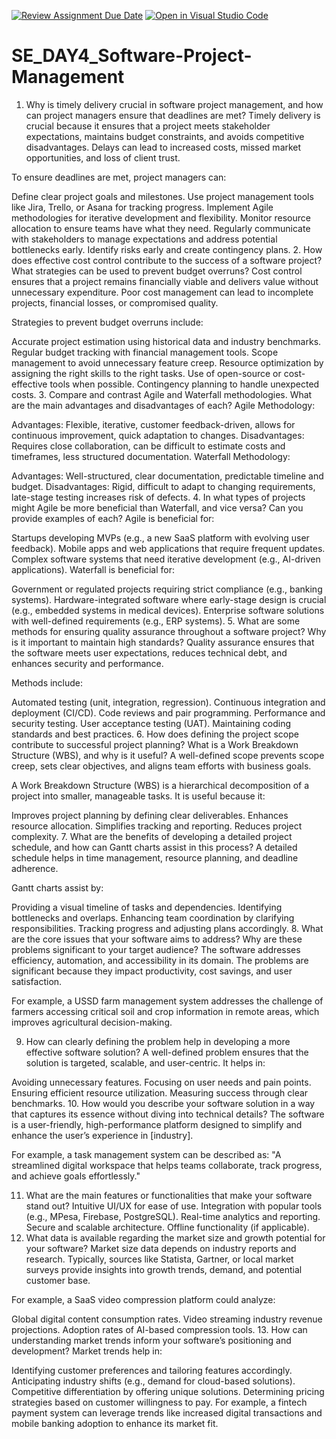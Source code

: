 [![Review Assignment Due Date](https://classroom.github.com/assets/deadline-readme-button-22041afd0340ce965d47ae6ef1cefeee28c7c493a6346c4f15d667ab976d596c.svg)](https://classroom.github.com/a/9pw6JKcu)
[![Open in Visual Studio Code](https://classroom.github.com/assets/open-in-vscode-2e0aaae1b6195c2367325f4f02e2d04e9abb55f0b24a779b69b11b9e10269abc.svg)](https://classroom.github.com/online_ide?assignment_repo_id=18403758&assignment_repo_type=AssignmentRepo)
# SE_DAY4_Software-Project-Management
1. Why is timely delivery crucial in software project management, and how can project managers ensure that deadlines are met?
Timely delivery is crucial because it ensures that a project meets stakeholder expectations, maintains budget constraints, and avoids competitive disadvantages. Delays can lead to increased costs, missed market opportunities, and loss of client trust.

To ensure deadlines are met, project managers can:

Define clear project goals and milestones.
Use project management tools like Jira, Trello, or Asana for tracking progress.
Implement Agile methodologies for iterative development and flexibility.
Monitor resource allocation to ensure teams have what they need.
Regularly communicate with stakeholders to manage expectations and address potential bottlenecks early.
Identify risks early and create contingency plans.
2. How does effective cost control contribute to the success of a software project? What strategies can be used to prevent budget overruns?
Cost control ensures that a project remains financially viable and delivers value without unnecessary expenditure. Poor cost management can lead to incomplete projects, financial losses, or compromised quality.

Strategies to prevent budget overruns include:

Accurate project estimation using historical data and industry benchmarks.
Regular budget tracking with financial management tools.
Scope management to avoid unnecessary feature creep.
Resource optimization by assigning the right skills to the right tasks.
Use of open-source or cost-effective tools when possible.
Contingency planning to handle unexpected costs.
3. Compare and contrast Agile and Waterfall methodologies. What are the main advantages and disadvantages of each?
Agile Methodology:

Advantages: Flexible, iterative, customer feedback-driven, allows for continuous improvement, quick adaptation to changes.
Disadvantages: Requires close collaboration, can be difficult to estimate costs and timeframes, less structured documentation.
Waterfall Methodology:

Advantages: Well-structured, clear documentation, predictable timeline and budget.
Disadvantages: Rigid, difficult to adapt to changing requirements, late-stage testing increases risk of defects.
4. In what types of projects might Agile be more beneficial than Waterfall, and vice versa? Can you provide examples of each?
Agile is beneficial for:

Startups developing MVPs (e.g., a new SaaS platform with evolving user feedback).
Mobile apps and web applications that require frequent updates.
Complex software systems that need iterative development (e.g., AI-driven applications).
Waterfall is beneficial for:

Government or regulated projects requiring strict compliance (e.g., banking systems).
Hardware-integrated software where early-stage design is crucial (e.g., embedded systems in medical devices).
Enterprise software solutions with well-defined requirements (e.g., ERP systems).
5. What are some methods for ensuring quality assurance throughout a software project? Why is it important to maintain high standards?
Quality assurance ensures that the software meets user expectations, reduces technical debt, and enhances security and performance.

Methods include:

Automated testing (unit, integration, regression).
Continuous integration and deployment (CI/CD).
Code reviews and pair programming.
Performance and security testing.
User acceptance testing (UAT).
Maintaining coding standards and best practices.
6. How does defining the project scope contribute to successful project planning? What is a Work Breakdown Structure (WBS), and why is it useful?
A well-defined scope prevents scope creep, sets clear objectives, and aligns team efforts with business goals.

A Work Breakdown Structure (WBS) is a hierarchical decomposition of a project into smaller, manageable tasks. It is useful because it:

Improves project planning by defining clear deliverables.
Enhances resource allocation.
Simplifies tracking and reporting.
Reduces project complexity.
7. What are the benefits of developing a detailed project schedule, and how can Gantt charts assist in this process?
A detailed schedule helps in time management, resource planning, and deadline adherence.

Gantt charts assist by:

Providing a visual timeline of tasks and dependencies.
Identifying bottlenecks and overlaps.
Enhancing team coordination by clarifying responsibilities.
Tracking progress and adjusting plans accordingly.
8. What are the core issues that your software aims to address? Why are these problems significant to your target audience?
The software addresses efficiency, automation, and accessibility in its domain. The problems are significant because they impact productivity, cost savings, and user satisfaction.

For example, a USSD farm management system addresses the challenge of farmers accessing critical soil and crop information in remote areas, which improves agricultural decision-making.

9. How can clearly defining the problem help in developing a more effective software solution?
A well-defined problem ensures that the solution is targeted, scalable, and user-centric. It helps in:

Avoiding unnecessary features.
Focusing on user needs and pain points.
Ensuring efficient resource utilization.
Measuring success through clear benchmarks.
10. How would you describe your software solution in a way that captures its essence without diving into technical details?
The software is a user-friendly, high-performance platform designed to simplify and enhance the user’s experience in [industry].

For example, a task management system can be described as:
"A streamlined digital workspace that helps teams collaborate, track progress, and achieve goals effortlessly."

11. What are the main features or functionalities that make your software stand out?
Intuitive UI/UX for ease of use.
Integration with popular tools (e.g., MPesa, Firebase, PostgreSQL).
Real-time analytics and reporting.
Secure and scalable architecture.
Offline functionality (if applicable).
12. What data is available regarding the market size and growth potential for your software?
Market size data depends on industry reports and research. Typically, sources like Statista, Gartner, or local market surveys provide insights into growth trends, demand, and potential customer base.

For example, a SaaS video compression platform could analyze:

Global digital content consumption rates.
Video streaming industry revenue projections.
Adoption rates of AI-based compression tools.
13. How can understanding market trends inform your software’s positioning and development?
Market trends help in:

Identifying customer preferences and tailoring features accordingly.
Anticipating industry shifts (e.g., demand for cloud-based solutions).
Competitive differentiation by offering unique solutions.
Determining pricing strategies based on customer willingness to pay.
For example, a fintech payment system can leverage trends like increased digital transactions and mobile banking adoption to enhance its market fit.
